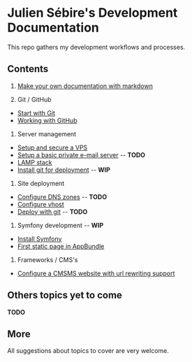 # Julien Sébire's Development Documentation

This repo gathers my development workflows and processes.

## Contents

1. [Make your own documentation with markdown](doc/markdown.md)

1. Git / GitHub
  - [Start with Git](versioning/git-start.md)
  - [Working with GitHub](versioning/github.md)


1. Server management
  - [Setup and secure a VPS](server/server-security.md)
  - [Setup a basic private e-mail server](server/mail-server.md) -- **TODO**
  - [LAMP stack](server/lamp-stack.md)
  - [Install git for deployment](server/git.md) -- **WIP**

1. Site deployment
  - [Configure DNS zones](site/dns.md) -- **TODO**
  - [Configure vhost](site/vhost.md)
  - [Deploy with git](site/git.md) -- **TODO**

1. Symfony development -- **WIP**
  - [Install Symfony](symfony/sf-install.md)
  - [First static page in AppBundle](symfony/static-page.md)


1. Frameworks / CMS's
  - [Configure a CMSMS website with url rewriting support](cmsms/cmsms-config.md)

## Others topics yet to come

**TODO**

## More

All suggestions about topics to cover are very welcome.
